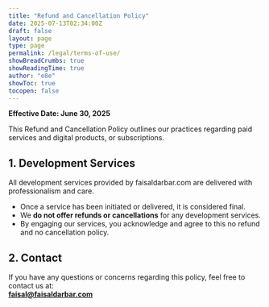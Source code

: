 ```yaml
---
title: "Refund and Cancellation Policy"
date: 2025-07-13T02:34:00Z
draft: false
layout: page
type: page
permalink: /legal/terms-of-use/
showBreadCrumbs: true
showReadingTime: true
author: "e8e"
showToc: true
tocopen: false
---
```


**Effective Date: June 30, 2025**

This Refund and Cancellation Policy outlines our practices regarding paid services and digital products, or subscriptions. 

## 1. Development Services

All development services provided by faisaldarbar.com are delivered with professionalism and care.

- Once a service has been initiated or delivered, it is considered final.
- We **do not offer refunds or cancellations** for any development services.
- By engaging our services, you acknowledge and agree to this no refund and no cancellation policy.


## 2. Contact

If you have any questions or concerns regarding this policy, feel free to contact us at:  
**faisal@faisaldarbar.com**
